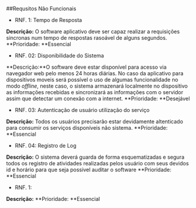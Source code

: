 ##Requsitos Não Funcionais

* RNF. 1: Tempo de Resposta

**Descrição:** O software aplicativo deve ser capaz realizar a requisições sincronas num tempo de respostas rasoável de alguns segundos.
**Prioridade: **Essencial

* RNF. 02: Disponibilidade do Sistema

**Descrição:**O software deve estar disponível para acesso via navegador  web pelo menos 24 horas diárias. No caso da aplicativo para dispositivos moveis será possível o uso de algumas funcionalidade no modo _offline_, neste caso, o sistema armazenará localmente no dispositivo as informações recebidas e  sincronizará as informações com o servidor assim que detectar um conexão com a internet.
**Prioridade: **Desejável

* RNF. 03: Autenticação de usuário utilização do serviço

**Descrição:** Todos os usuários precisarão estar devidamente altenticado para consumir os serviços disponíveis não sistema.
**Prioridade: **Essencial

* RNF. 04: Registro de Log

**Descrição:** O sistema deverá guarda de forma esquematizadas e segura todos os registro de atividades realizadas pelos usuário com seus devidos id e horário para que seja possivel auditar o software
**Prioridade: **Essencial


* RNF. 1: 

**Descrição:** 
**Prioridade: **Essencial


